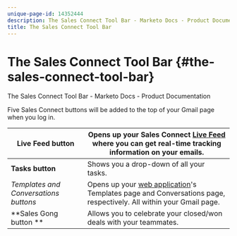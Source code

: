 ```yaml
---
unique-page-id: 14352444
description: The Sales Connect Tool Bar - Marketo Docs - Product Documentation
title: The Sales Connect Tool Bar
---
```


# The Sales Connect Tool Bar {#the-sales-connect-tool-bar}

The Sales Connect Tool Bar - Marketo Docs - Product Documentation

Five Sales Connect buttons will be added to the top of your Gmail page when you log in.

| **Live Feed button** |Opens up your Sales Connect [Live Feed](http://toutapp.com/next#live) where you can get real-time tracking information on your emails. |
|---|---|
| **Tasks button** |Shows you a drop-down of all your tasks. |
| **Templates and* *Conversations buttons** |Opens up your [web application](http://toutapp.com/login)'s Templates page and Conversations page, respectively. All within your Gmail page. |
| **Sales Gong button ** |Allows you to celebrate your closed/won deals with your teammates. |

